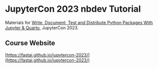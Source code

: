 # JupyterCon 2023 nbdev Tutorial

Materials for [Write, Document, Test and Distribute Python Packages With Jupyter & Quarto](https://cfp.jupytercon.com/2023/talk/ZRS7CW/), JupyterCon 2023.

## Course Website

[https://fastai.github.io/jupytercon-2023/](https://fastai.github.io/jupytercon-2023/)
